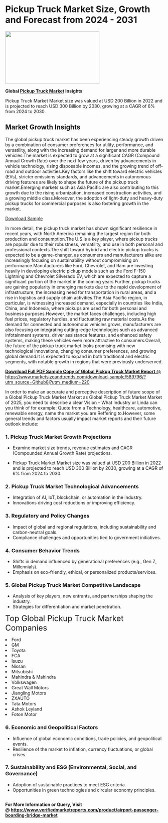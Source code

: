 <H1>Pickup Truck Market Size, Growth and Forecast from 2024 - 2031</H1><img class="aligncenter size-medium wp-image-584254" src="https://thirdeyenews.in/wp-content/uploads/2024/09/Global-Market-Research-300x168.jpeg" alt="" width="300" height="168" /><p><strong>Global&nbsp;<a href="https://www.marketsizeandtrends.com/download-sample/589796/?utm_source=Github8j?utm_medium=220">Pickup Truck Market</a> Insights</strong></p><p>Pickup Truck Market Market size was valued at USD 200 Billion in 2022 and is projected to reach USD 300 Billion by 2030, growing at a CAGR of 6% from 2024 to 2030.</p><p><h2>Market Growth Insights</h2> <p>The global pickup truck market has been experiencing steady growth driven by a combination of consumer preferences for utility, performance, and versatility, along with the increasing demand for larger and more durable vehicles.The market is expected to grow at a significant CAGR (Compound Annual Growth Rate) over the next few years, driven by advancements in vehicle technology, rising disposable incomes, and the growing trend of off-road and outdoor activities.Key factors like the shift toward electric vehicles (EVs), stricter emissions standards, and advancements in autonomous driving features are likely to shape the future of the pickup truck market.Emerging markets such as Asia Pacific are also contributing to this growth due to the rising urbanization, increased construction activities, and a growing middle class.Moreover, the adoption of light-duty and heavy-duty pickup trucks for commercial purposes is also fostering growth in the market.</p> <p><a href="#">Download Sample</a></p> <p>In more detail, the pickup truck market has shown significant resilience in recent years, with North America remaining the largest region for both production and consumption.The U.S.is a key player, where pickup trucks are popular due to their robustness, versatility, and use in both personal and professional contexts.The shift toward hybrid and electric pickup trucks is expected to be a game-changer, as consumers and manufacturers alike are increasingly focusing on sustainability without compromising on performance.Manufacturers like Ford, Chevrolet, and Ram are investing heavily in developing electric pickup models such as the Ford F-150 Lightning and Chevrolet Silverado EV, which are expected to capture a significant portion of the market in the coming years.Further, pickup trucks are gaining popularity in emerging markets due to the rapid development of infrastructure, the increasing need for transportation in rural areas, and a rise in logistics and supply chain activities.The Asia Pacific region, in particular, is witnessing increased demand, especially in countries like India, China, and Indonesia, where pickups are used for both personal and business purposes.However, the market faces challenges, including high fuel prices, regulatory hurdles, and fluctuating raw material costs.As the demand for connected and autonomous vehicles grows, manufacturers are also focusing on integrating cutting-edge technologies such as advanced infotainment systems, driver assistance features, and enhanced safety systems, making these vehicles even more attractive to consumers.Overall, the future of the pickup truck market looks promising with new technological innovations, changing consumer preferences, and growing global demand.It is expected to expand in both traditional and electric segments, with notable growth in regions that were previously underserved.</p> <p><a href="#"></p><p><span class=""><strong>Download Full PDF Sample Copy of Global Pickup Truck Market Report</strong> @ <a href="https://www.marketsizeandtrends.com/download-sample/589796/?utm_source=Github8j?utm_medium=220" target="_blank">https://www.marketsizeandtrends.com/download-sample/589796/?utm_source=Github8j?utm_medium=220</a></span></p><p>In order to make an accurate and perceptive description of future scope of a Global&nbsp;Pickup Truck Market Market as Global&nbsp;Pickup Truck Market Market of 2025, you need to describe a clear Vision &ndash; What Industry or Linda can you think of for example: Quote from a Technology, healthcare, automotive, renewable energy, name the market you are Reffering to.However, some general trends and factors usually impact market reports and their future outlook include:</p><h3>1.&nbsp;<strong>Pickup Truck Market Growth Projections</strong></h3><ul><li>Examine market size trends, revenue estimates and CAGR (Compounded Annual Growth Rate) projections.</li><li><p>Pickup Truck Market Market size was valued at USD 200 Billion in 2022 and is projected to reach USD 300 Billion by 2030, growing at a CAGR of 6% from 2024 to 2030.</p></li></ul><h3>2.&nbsp;<strong>Pickup Truck Market Technological Advancements</strong></h3><ul><li>Integration of AI, IoT, blockchain, or automation in the industry.</li><li>Innovations driving cost reductions or improving efficiency.</li></ul><h3>3.&nbsp;<strong>Regulatory and Policy Changes</strong></h3><ul><li>Impact of global and regional regulations, including sustainability and carbon-neutral goals.</li><li>Compliance challenges and opportunities tied to government initiatives.</li></ul><h3>4.&nbsp;<strong>Consumer Behavior Trends</strong></h3><ul><li>Shifts in demand influenced by generational preferences (e.g., Gen Z, Millennials).</li><li>Emphasis on eco-friendly, ethical, or personalized products/services.</li></ul><h3>5.&nbsp;<strong>Global Pickup Truck Market Competitive Landscape</strong></h3><ul><li>Analysis of key players, new entrants, and partnerships shaping the industry.</li><li>Strategies for differentiation and market penetration.</li></ul><p data-pm-slice="1 1 []"><span style="color: inherit; font-family: inherit; font-size: 25px;">Top Global Pickup Truck Market Companies</span></p><div class="" data-test-id=""><p><li> Ford</li><li> GM</li><li> Toyota</li><li> FCA</li><li> Isuzu</li><li> Nissan</li><li> Mitsubishi</li><li> Mahindra & Mahindra</li><li> Volkswagen</li><li> Great Wall Motors</li><li> Jiangling Motors</li><li> ZXAUTO</li><li> Tata Motors</li><li> Ashok Leyland</li><li> Foton Motor</li></p></div><h3>6.&nbsp;<strong>Economic and Geopolitical Factors</strong></h3><ul><li>Influence of global economic conditions, trade policies, and geopolitical events.</li><li>Resilience of the market to inflation, currency fluctuations, or global crises.</li></ul><h3>7.&nbsp;<strong>Sustainability and ESG (Environmental, Social, and Governance)</strong></h3><ul><li>Adoption of sustainable practices to meet ESG criteria.</li><li>Opportunities in green technologies and circular economy principles.</li></ul><h2><strong style="font-size: 14px;">For More Information or Query, Visit @&nbsp;</strong><a style="background-color: #ffffff; font-size: 14px;" href="https://www.marketsizeandtrends.com/report/pickup-truck-market/" target="_blank">https://www.verifiedmarketreports.com/product/airport-passenger-boarding-bridge-market</a></h2>